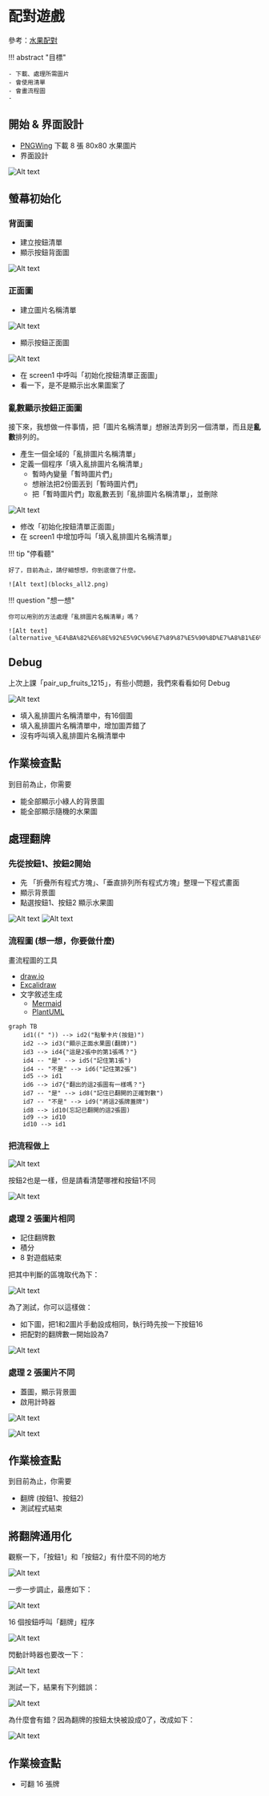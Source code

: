 # 配對遊戲

參考：[水果配對](https://book2.17coding.net/chapter1.html)



!!! abstract "目標"

    - 下載、處理所需圖片
    - 會使用清單
    - 會畫流程圖
    - 
## 開始 & 界面設計
- [PNGWing](https://www.pngwing.com/) 下載 8 張 80x80 水果圖片
- 界面設計
  
![Alt text](image1.png)


## 螢幕初始化

### 背面圖
- 建立按鈕清單
- 顯示按鈕背面圖

![Alt text](<blocks1.png>)

### 正面圖

- 建立圖片名稱清單

![Alt text](variable_%E5%9C%96%E7%89%87%E5%90%8D%E7%A8%B1%E6%B8%85%E5%96%AE.png)

- 顯示按鈕正面圖

![Alt text](function_%E5%88%9D%E5%A7%8B%E5%8C%96%E6%8C%89%E9%88%95%E6%B8%85%E5%96%AE%E6%AD%A3%E9%9D%A2%E5%9C%96.png)

- 在 screen1 中呼叫「初始化按鈕清單正面圖」
- 看一下，是不是顯示出水果圖案了

### 亂數顯示按鈕正面圖

接下來，我想做一件事情，把「圖片名稱清單」想辦法弄到另一個清單，而且是**亂數**排列的。

- 產生一個全域的「亂排圖片名稱清單」
- 定義一個程序「填入亂排圖片名稱清單」
    - 暫時內變量「暫時圖片們」
    - 想辦法把2份圖丟到「暫時圖片們」
    - 把「暫時圖片們」取亂數丟到「亂排圖片名稱清單」，並刪除

![Alt text](function_%E5%A1%AB%E5%85%A5%E4%BA%82%E6%8E%92%E5%9C%96%E7%89%87%E5%90%8D%E7%A8%B1%E6%B8%85%E5%96%AE.png)

- 修改「初始化按鈕清單正面圖」
- 在 screen1 中增加呼叫「填入亂排圖片名稱清單」


!!! tip "停看聽"

    好了，目前為止，請仔細想想，你到底做了什麼。

    ![Alt text](blocks_all2.png)


!!! question "想一想"

    你可以用別的方法處理「亂排圖片名稱清單」嗎？

    ![Alt text](alternative_%E4%BA%82%E6%8E%92%E5%9C%96%E7%89%87%E5%90%8D%E7%A8%B1%E6%B8%85%E5%96%AE.png)

## Debug

上次上課「pair_up_fruits_1215」，有些小問題，我們來看看如何 Debug

![Alt text](fruit_pair_up_1215.png)

- 填入亂排圖片名稱清單中，有16個圖
- 填入亂排圖片名稱清單中，增加圖弄錯了
- 沒有呼叫填入亂排圖片名稱清單中

## 作業檢查點

到目前為止，你需要

- 能全部顯示小綠人的背景圖
- 能全部顯示隨機的水果圖

## 處理翻牌

### 先從按鈕1、按鈕2開始

- 先 「折疊所有程式方塊」、「垂直排列所有程式方塊」整理一下程式畫面
- 顯示背景圖
- 點選按鈕1、按鈕2 顯示水果圖

![Alt text](1220_button1_1.png)
![Alt text](1220_button2_1.png)


### 流程圖 (想一想，你要做什麼)

畫流程圖的工具

- [draw.io](http://draw.io/)
- [Excalidraw](https://excalidraw.com/)
- 文字敘述生成
    - [Mermaid](https://mermaid.js.org/)
    - [PlantUML](https://plantuml.com/zh/)

``` mermaid
graph TB
    id1((" ")) --> id2("點擊卡片(按鈕)")
    id2 --> id3("顯示正面水果圖(翻牌)")
    id3 --> id4{"這是2張中的第1張嗎？"}
    id4 -- "是" --> id5("記住第1張")
    id4 -- "不是" --> id6("記住第2張")
    id5 --> id1
    id6 --> id7{"翻出的這2張圖有一樣嗎？"}
    id7 -- "是" --> id8("記住已翻開的正確對數")
    id7 -- "不是" --> id9("將這2張牌蓋牌")
    id8 --> id10(忘記已翻開的這2張圖)
    id9 --> id10
    id10 --> id1
```

### 把流程做上

![Alt text](1228_b1.png)

按鈕2也是一樣，但是請看清楚哪裡和按鈕1不同

![Alt text](1228_b2.png)

### 處理 2 張圖片相同

- 記住翻牌數
- 積分
- 8 對遊戲結束

把其中判斷的區塊取代為下：

![Alt text](1228_matched.png)

為了測試，你可以這樣做：

- 如下圖，把1和2圖片手動設成相同，執行時先按一下按鈕16
- 把配對的翻牌數一開始設為7

![Alt text](1228_b16.png)

### 處理 2 張圖片不同

- 蓋圖，顯示背景圖
- 啟用計時器

![Alt text](1228_b1_t.png)

![Alt text](1228_t.png)

## 作業檢查點

到目前為止，你需要

- 翻牌 (按鈕1、按鈕2)
- 測試程式結束

## 將翻牌通用化

觀察一下，「按鈕1」和「按鈕2」有什麼不同的地方

![Alt text](0104_b1b2.png)

一步一步調止，最應如下：

![Alt text](0104_flip_function.png)

16 個按鈕呼叫「翻牌」程序

![Alt text](0104_general_b1.png)

閃動計時器也要改一下：

![Alt text](0104_flash_timer.png)

測試一下，結果有下列錯誤：

![Alt text](0104_button_error.png)

為什麼會有錯？因為翻牌的按鈕太快被設成0了，改成如下：

![Alt text](0104_debug.png)


## 作業檢查點

- 可翻 16 張牌